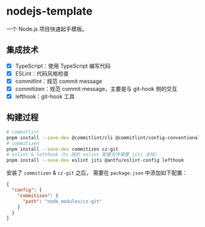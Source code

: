 # nodejs-template

一个 Node.js 项目快速起手模板。

## 集成技术

- [x] TypeScript：使用 TypeScript 编写代码
- [x] ESLint：代码风格检查
- [x] commitlint：规范 commit message
- [x] commitizen：规范 commit message，主要是与 git-hook 侧的交互
- [x] lefthook：git-hook 工具

## 构建过程

```bash
# commitlint
pnpm install --save-dev @commitlint/cli @commitlint/config-conventional
# commitizen
pnpm install --save-dev commitizen cz-git
# eslint & lefthook（ts 版的 eslint 配置文件需要 jiti 支持）
pnpm install --save-dev eslint jiti @antfu/eslint-config lefthook
```

安装了 `commitizen` & `cz-git` 之后，
需要在 `package.json` 中添加如下配置：

```json
{
  "config": {
    "commitizen": {
      "path": "node_modules/cz-git"
    }
  }
}
```
